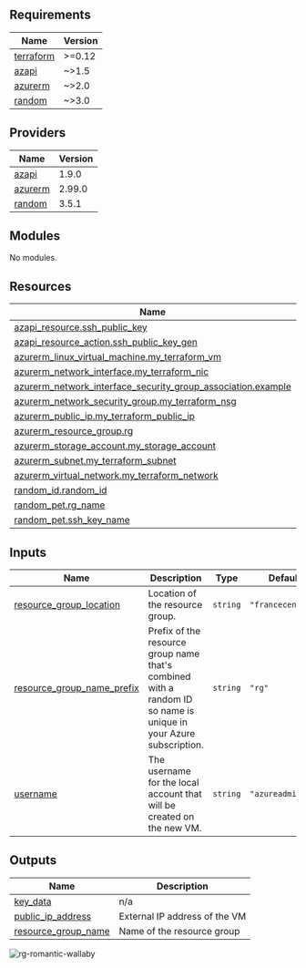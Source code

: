<!-- BEGIN_TF_DOCS -->
## Requirements

| Name | Version |
|------|---------|
| <a name="requirement_terraform"></a> [terraform](#requirement\_terraform) | >=0.12 |
| <a name="requirement_azapi"></a> [azapi](#requirement\_azapi) | ~>1.5 |
| <a name="requirement_azurerm"></a> [azurerm](#requirement\_azurerm) | ~>2.0 |
| <a name="requirement_random"></a> [random](#requirement\_random) | ~>3.0 |

## Providers

| Name | Version |
|------|---------|
| <a name="provider_azapi"></a> [azapi](#provider\_azapi) | 1.9.0 |
| <a name="provider_azurerm"></a> [azurerm](#provider\_azurerm) | 2.99.0 |
| <a name="provider_random"></a> [random](#provider\_random) | 3.5.1 |

## Modules

No modules.

## Resources

| Name | Type |
|------|------|
| [azapi_resource.ssh_public_key](https://registry.terraform.io/providers/azure/azapi/latest/docs/resources/resource) | resource |
| [azapi_resource_action.ssh_public_key_gen](https://registry.terraform.io/providers/azure/azapi/latest/docs/resources/resource_action) | resource |
| [azurerm_linux_virtual_machine.my_terraform_vm](https://registry.terraform.io/providers/hashicorp/azurerm/latest/docs/resources/linux_virtual_machine) | resource |
| [azurerm_network_interface.my_terraform_nic](https://registry.terraform.io/providers/hashicorp/azurerm/latest/docs/resources/network_interface) | resource |
| [azurerm_network_interface_security_group_association.example](https://registry.terraform.io/providers/hashicorp/azurerm/latest/docs/resources/network_interface_security_group_association) | resource |
| [azurerm_network_security_group.my_terraform_nsg](https://registry.terraform.io/providers/hashicorp/azurerm/latest/docs/resources/network_security_group) | resource |
| [azurerm_public_ip.my_terraform_public_ip](https://registry.terraform.io/providers/hashicorp/azurerm/latest/docs/resources/public_ip) | resource |
| [azurerm_resource_group.rg](https://registry.terraform.io/providers/hashicorp/azurerm/latest/docs/resources/resource_group) | resource |
| [azurerm_storage_account.my_storage_account](https://registry.terraform.io/providers/hashicorp/azurerm/latest/docs/resources/storage_account) | resource |
| [azurerm_subnet.my_terraform_subnet](https://registry.terraform.io/providers/hashicorp/azurerm/latest/docs/resources/subnet) | resource |
| [azurerm_virtual_network.my_terraform_network](https://registry.terraform.io/providers/hashicorp/azurerm/latest/docs/resources/virtual_network) | resource |
| [random_id.random_id](https://registry.terraform.io/providers/hashicorp/random/latest/docs/resources/id) | resource |
| [random_pet.rg_name](https://registry.terraform.io/providers/hashicorp/random/latest/docs/resources/pet) | resource |
| [random_pet.ssh_key_name](https://registry.terraform.io/providers/hashicorp/random/latest/docs/resources/pet) | resource |

## Inputs

| Name | Description | Type | Default | Required |
|------|-------------|------|---------|:--------:|
| <a name="input_resource_group_location"></a> [resource\_group\_location](#input\_resource\_group\_location) | Location of the resource group. | `string` | `"francecentral"` | no |
| <a name="input_resource_group_name_prefix"></a> [resource\_group\_name\_prefix](#input\_resource\_group\_name\_prefix) | Prefix of the resource group name that's combined with a random ID so name is unique in your Azure subscription. | `string` | `"rg"` | no |
| <a name="input_username"></a> [username](#input\_username) | The username for the local account that will be created on the new VM. | `string` | `"azureadmin"` | no |

## Outputs

| Name | Description |
|------|-------------|
| <a name="output_key_data"></a> [key\_data](#output\_key\_data) | n/a |
| <a name="output_public_ip_address"></a> [public\_ip\_address](#output\_public\_ip\_address) | External IP address of the VM |
| <a name="output_resource_group_name"></a> [resource\_group\_name](#output\_resource\_group\_name) | Name of the resource group |
<!-- END_TF_DOCS -->
![rg-romantic-wallaby](https://github.com/TomaGln/Cloud-Lab2/assets/118186627/73185488-fb1e-443e-a25d-96581a7552ef)

